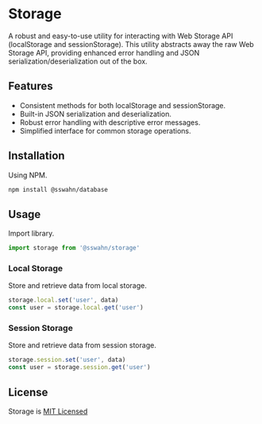 # Storage
A robust and easy-to-use utility for interacting with Web Storage API (localStorage and sessionStorage). This utility abstracts away the raw Web Storage API, providing enhanced error handling and JSON serialization/deserialization out of the box.  

## Features
- Consistent methods for both localStorage and sessionStorage.
- Built-in JSON serialization and deserialization.
- Robust error handling with descriptive error messages.
- Simplified interface for common storage operations.  

## Installation
Using NPM.
```bash
npm install @sswahn/database
```

## Usage  
Import library.  
```javascript
import storage from '@sswahn/storage'
```
### Local Storage  
Store and retrieve data from local storage. 
```javascript
storage.local.set('user', data)
const user = storage.local.get('user')
```  

### Session Storage  
Store and retrieve data from session storage.   
```javascript
storage.session.set('user', data)
const user = storage.session.get('user')
```

 

## License
Storage is [MIT Licensed](https://github.com/sswahn/storage/blob/main/LICENSE)
